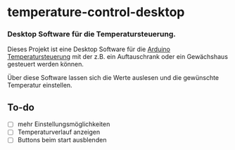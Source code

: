 # temperature-control-desktop
### Desktop Software für die Temperatursteuerung.
Dieses Projekt ist eine Desktop Software für die [Arduino Temperatursteuerung](https://github.com/bitechnik/temperature-control) mit der z.B. ein Auftauschrank oder ein Gewächshaus gesteuert werden können.

Über diese Software lassen sich die Werte auslesen und die gewünschte Temperatur einstellen.

## To-do
- [ ] mehr Einstellungsmöglichkeiten
- [ ] Temperaturverlauf anzeigen
- [ ] Buttons beim start ausblenden
